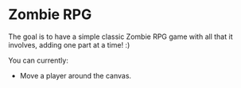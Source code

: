 Zombie RPG
=========

The goal is to have a simple classic Zombie RPG game with all that it involves, adding one part at a time! :)

You can currently:
* Move a player around the canvas.
